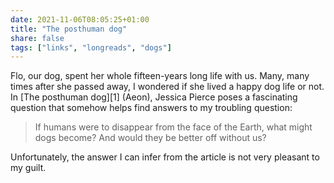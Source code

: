 ```yaml
---
date: 2021-11-06T08:05:25+01:00
title: "The posthuman dog"
share: false
tags: ["links", "longreads", "dogs"]
---
```

Flo, our dog, spent her whole fifteen-years long life with us. Many, many times
after she passed away, I wondered if she lived a happy dog life or not. In [The
posthuman dog][1] (Aeon), Jessica Pierce poses a fascinating question that
somehow helps find answers to my troubling question: 

> If humans were to disappear from the face of the Earth, what might dogs
> become? And would they be better off without us?

Unfortunately, the answer I can infer from the article is not very pleasant to
my guilt.

